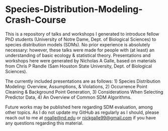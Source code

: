 # Species-Distribution-Modeling-Crash-Course
This is a repository of talks and workshops I generated to introduce fellow PhD students (University of Notre Dame, Dept. of Biological Sciences) to species distribution models (SDMs). No prior experience is absolutely necessary: however, these talks were made for people with (at least) an understanding of basic ecology & statistical theory. Presentations and workshops here were generated by Nicholas A Galle, based on materials from Chris P Randle (Sam Houston State University, Dept. of Biological Sciences). 

The currently included presentations are as follows: 1) Species Distribution Modeling: Overview, Assumptions, & Violations, 2) Occurrence Point Cleaning & Background Point Generation, 3) Considerations When Selecting Predictor Data, 4) An Overview of Common SDM Algorithms.  

Future works may be published here regarding SDM evaluation, among other topics. As I do not update my GitHub as regularly as I should, please reach out to me at ngalle@nd.edu or nickgalle99@gmail.com if you have any questions regarding this material. 
